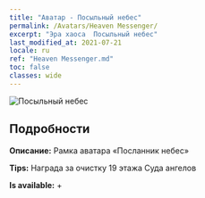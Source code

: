 ```yaml
---
title: "Аватар - Посыльный небес"
permalink: /Avatars/Heaven Messenger/
excerpt: "Эра хаоса  Посыльный небес"
last_modified_at: 2021-07-21
locale: ru
ref: "Heaven Messenger.md"
toc: false
classes: wide
---
```

 ![Посыльный небес](/images/a/avatarFrame_43.png)

## Подробности

 **Описание:** Рамка аватара «Посланник небес» 

 **Tips:** Награда за очистку 19 этажа Суда ангелов 

 **Is available:**  + 

